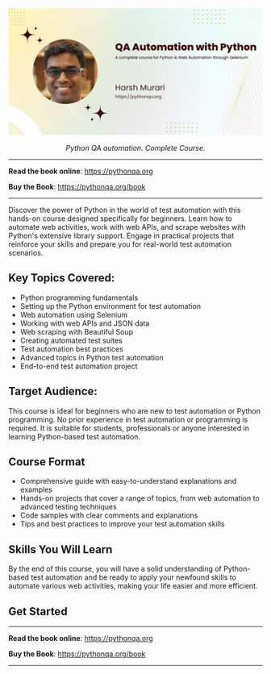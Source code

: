 <p align="center">
  <a href="https://pythonqa.org"><img src="https://raw.githubusercontent.com/hmurari/pythonqa/main/docs/img/python-qa-course-banner.jpg" alt="QA Automation through Python - Complete Course"></a>
</p>
<p align="center">
    <em>Python QA automation. Complete Course. </em>
</p>
<p align="center">
<!-- 
<a href="https://github.com/visionify/visionai/blob/main/.github/workflows/docs.yaml" target="_blank">
    <img src="https://github.com/visionify/visionai/actions/workflows/docs.yaml/badge.svg" alt="Documentation">
</a>
<a href="https://dev.azure.com/visionify/workplace-safety/_build/latest?definitionId=5&branchName=main" target="_blank">
    <img src="https://dev.azure.com/visionify/workplace-safety/_apis/build/status/visionify.visionai?branchName=main" alt="Test Status">
<a href="https://pypi.org/project/visionai" target="_blank">
    <img src="https://img.shields.io/pypi/v/visionai?color=%2334D058&label=pypi%20package" alt="Package version">
</a> -->
</p>

---

**Read the book online**: <a href="https://pythonqa.org" target="_blank">https://pythonqa.org</a>

**Buy the Book**: <a href="https://pythonqa.org" target="_blank">https://pythonqa.org/book</a>

---

Discover the power of Python in the world of test automation with this hands-on course designed specifically for beginners. Learn how to automate web activities, work with web APIs, and scrape websites with Python's extensive library support. Engage in practical projects that reinforce your skills and prepare you for real-world test automation scenarios.

## Key Topics Covered:

- Python programming fundamentals
- Setting up the Python environment for test automation
- Web automation using Selenium
- Working with web APIs and JSON data
- Web scraping with Beautiful Soup
- Creating automated test suites
- Test automation best practices
- Advanced topics in Python test automation
- End-to-end test automation project


## Target Audience:
This course is ideal for beginners who are new to test automation or Python programming. No prior experience in test automation or programming is required. It is suitable for students, professionals or anyone interested in learning Python-based test automation.

## Course Format

- Comprehensive guide with easy-to-understand explanations and examples
- Hands-on projects that cover a range of topics, from web automation to advanced testing techniques
- Code samples with clear comments and explanations
- Tips and best practices to improve your test automation skills

## Skills You Will Learn
By the end of this course, you will have a solid understanding of Python-based test automation and be ready to apply your newfound skills to automate various web activities, making your life easier and more efficient.


## Get Started

---

**Read the book online**: <a href="https://pythonqa.org" target="_blank">https://pythonqa.org</a>

**Buy the Book**: <a href="https://pythonqa.org" target="_blank">https://pythonqa.org/book</a>

---